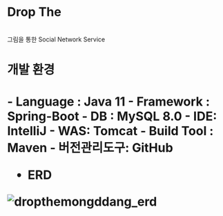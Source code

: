 
<h1>Drop The <font:color = "yellow" Mongddang! </font> </h1> <br>
그림을 통한 Social Network Service

<h1>개발 환경<h1>
- Language : Java 11
- Framework : Spring-Boot
- DB : MySQL 8.0
- IDE: IntelliJ
- WAS: Tomcat
- Build Tool : Maven
- 버전관리도구: GitHub

- ERD

![dropthemongddang_erd](https://user-images.githubusercontent.com/103879030/195984940-13d3333b-bafc-4080-8880-9ca2e72c678a.png)

